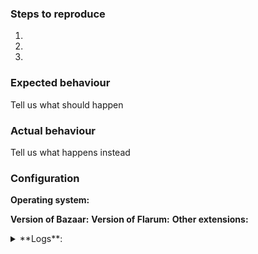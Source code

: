 <!--
Thanks for reporting issues of Flagrow Bazaar !

To make it easier for us to help you please enter detailed information below.
-->
### Steps to reproduce

1. 
2. 
3. 

### Expected behaviour

Tell us what should happen

### Actual behaviour

Tell us what happens instead

### Configuration

**Operating system:** 

**Version of Bazaar:** 
**Version of Flarum:** 
**Other extensions:** 
<!-- Easiest way to find out is to run `php flarum info` and paste the output here -->

<details><summary>**Logs**:</summary>
Insert logs here (if necessary)

<!--
If the issue happens when installing/updating/uninstalling an extension, check the Tasks history tab in Bazaar

Otherwise or if you can't access your forum anymore check `storage/logs/flarum.log` and your webserver logs
-->
</details>

